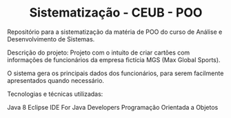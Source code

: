 # <h1 align="center"> Sistematização - CEUB - POO </h1>

Repositório para a sistematização da matéria de POO do curso de Análise e Desenvolvimento de Sistemas. 

Descrição do projeto:
Projeto com o intuito de criar cartões com informações de funcionários da empresa fictícia MGS (Max Global Sports). 

O sistema gera os principais dados dos funcionários, para serem facilmente apresentados quando necessário.  

Tecnologias e técnicas utilizadas:

Java 8
Eclipse IDE For Java Developers
Programação Orientada a Objetos
